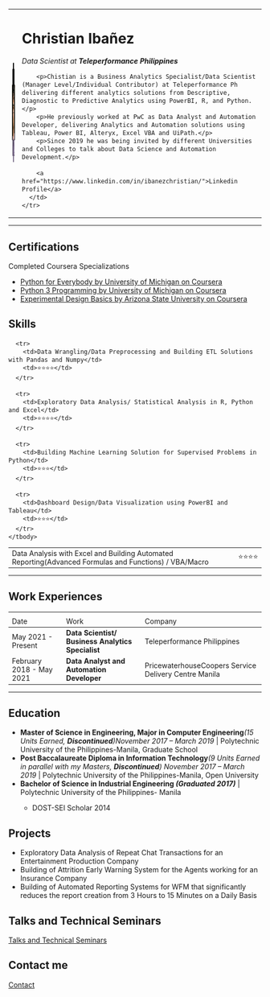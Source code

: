 <!DOCTYPE html>
<html lang="en" dir="ltr">

<head>
  <meta charset="utf-8">
  <meta name="description" content="Christian Ibañez's Personal Website">
  <meta name="keywords" content="HTML, CSS, JavaScript">
  <meta name="author" content="Christian Ibanez">
  <meta name="viewport" content="width=device-width, initial-scale=1.0">

  <title>Christian Ibañez</title>
</head>

<body>

  <table cellspacing = "20">
    <tr>
      <td>
        <img src="images/Linkedin DP.png" alt="Christian's Linkedin DP",width="150" height="200">
      </td>
      <td>
        <h1>Christian Ibañez</h1>
        <p><em>Data Scientist at <strong>Teleperformance Philippines</strong></em></p>

        <p>Chistian is a Business Analytics Specialist/Data Scientist (Manager Level/Individual Contributor) at Teleperformance Ph delivering different analytics solutions from Descriptive, Diagnostic to Predictive Analytics using PowerBI, R, and Python.</p>
        <p>He previously worked at PwC as Data Analyst and Automation Developer, delivering Analytics and Automation solutions using Tableau, Power BI, Alteryx, Excel VBA and UiPath.</p>
        <p>Since 2019 he was being invited by different Universities and Colleges to talk about Data Science and Automation Development.</p>

        <a href="https://www.linkedin.com/in/ibanezchristian/">Linkedin Profile</a>
      </td>
    </tr>
  </table>

  <hr>

  <h2>Certifications</h2>
  <p>Completed Coursera Specializations</p>
    <ul>
      <li><a href="https://coursera.org/share/f3c301db8f0d0da86776d3a22973bd5b">Python for Everybody by University of Michigan on Coursera</a></li>
      <li><a href="https://coursera.org/share/a4279e6612bcc8d380605fffaadff0ce">Python 3 Programming by University of Michigan on Coursera</a></li>
      <li><a href="https://coursera.org/share/5a7c39fff7542b83563c03bb7ca2f5c9">Experimental Design Basics by Arizona State University on Coursera</a></li>
    </ul>

  <h2>Skills</h2>
  <table cellspacing = "5">
    <tbody>
      <tr>
        <td>Data Analysis with Excel and Building Automated Reporting(Advanced Formulas and Functions) / VBA/Macro</td>
        <td>⭐⭐⭐⭐</td>
      </tr>

      <tr>
        <td>Data Wrangling/Data Preprocessing and Building ETL Solutions with Pandas and Numpy</td>
        <td>⭐⭐⭐⭐</td>
      </tr>

      <tr>
        <td>Exploratory Data Analysis/ Statistical Analysis in R, Python and Excel</td>
        <td>⭐⭐⭐⭐</td>
      </tr>

      <tr>
        <td>Building Machine Learning Solution for Supervised Problems in Python</td>
        <td>⭐⭐⭐</td>
      </tr>

      <tr>
        <td>Dashboard Design/Data Visualization using PowerBI and Tableau</td>
        <td>⭐⭐⭐</td>
      </tr>
    </tbody>
  </table>

  <hr>

  <h2>Work Experiences</h2>

  <table cellspacing = "10">
    <th>
      <tr>
        <td>Date</td>
        <td>Work</td>
        <td>Company</td>
      </tr>
    </th>
      <tbody>
        <tr>
          <td>May 2021 - Present</td>
          <td><strong>Data Scientist/ Business Analytics Specialist </strong></td>
          <td>Teleperformance Philippines</td>
        </tr>
        <tr>
          <td> February 2018 - May 2021</td>
          <td><strong>Data Analyst and Automation Developer </strong></td>
          <td>PricewaterhouseCoopers Service Delivery Centre Manila</td>
        </tr>
      </tbody>
    <tfoot>
    </tfoot>

  </table>
  <hr>

  <h2>Education</h2>
  <ul>
    <li><strong>Master of Science in Engineering, Major in Computer Engineering</strong><em>(15 Units Earned, <strong>Discontinued</strong>)November 2017 – March 2019</em> | Polytechnic University of the Philippines-Manila, Graduate School</li>
    <li><strong>Post Baccalaureate Diploma in Information Technology</strong><em>(9 Units Earned in parallel with my Masters, <strong>Discontinued</strong>) November 2017 – March 2019</em> | Polytechnic University of the Philippines-Manila, Open University</li>
    <li><strong>Bachelor of Science in Industrial Engineering</strong><em><strong> (Graduated 2017)</strong></em> | Polytechnic University of the Philippines- Manila</li>
        <ul>
          <li>DOST-SEI Scholar 2014</li>
        </ul>
  </ul>

  <h2>Projects</h2>
    <ul>
      <li>Exploratory Data Analysis of Repeat Chat Transactions for an Entertainment Production Company</li>
      <li>Building of Attrition Early Warning System for the Agents working for an Insurance Company</li>
      <li>Building of Automated Reporting Systems for WFM that significantly reduces the report creation from 3 Hours to 15 Minutes on a Daily Basis</li>
    </ul>

  <h2>Talks and Technical Seminars</h2>
  <a href="Talks and Seminars.html">Talks and Technical Seminars</a>

  <h2>Contact me</h2>
  <a href="Contact Me.html">Contact</a>

</body>

</html>
